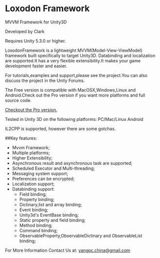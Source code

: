 # Loxodon Framework

MVVM Framework for Unity3D

Developed by Clark

Requires Unity 5.3.0 or higher.

LoxodonFramework is a lightweight MVVM(Model-View-ViewModel) framework built specifically to target Unity3D.
Databinding and localization are supported.It has a very flexible extensibility.It makes your game development faster and easier.

<p>For tutorials,examples and support,please see the project.You can also discuss the project in the Unity Forums.</p>

<p>The Free version is compatible with MacOSX,Windows,Linux and Android.Check out the Pro version if you want more platforms and full source code.</p>

<p><a href="https://www.assetstore.unity3d.com/#!/content/79304">Checkout the Pro version.</a></p>

Tested in Unity 3D on the following platforms:
PC/Mac/Linux
Android

IL2CPP is supported, however there are some gotchas.

##Key features:
- Mvvm Framework;
- Multiple platforms;
- Higher Extensibility;
- Asynchronous result and asynchronous task are supported;
- Scheduled Executor and Multi-threading;<br>
- Messaging system support;
- Preferences can be encrypted;
- Localization support;
- Databinding support:
    - Field binding;
    - Property binding;
    - Dictinary,list and array binding;
    - Event binding;
    - Unity3d's EventBase binding;
    - Static property and field binding;
    - Method binding;
    - Command binding;
    - ObservableProperty,ObservableDictinary and ObservableList binding;

For More Information Contact Us at: yangpc.china@gmail.com

